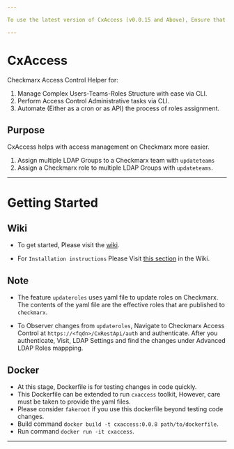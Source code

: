 ```yaml
---

To use the latest version of CxAccess (v0.0.15 and Above), Ensure that your Checkmarx CxSAST Instance is upgraded to v9.0 with Hotfix 8.

---
```


# CxAccess
Checkmarx Access Control Helper for:
1. Manage Complex Users-Teams-Roles Structure with ease via CLI.
2. Perform Access Control Administrative tasks via CLI.
3. Automate (Either as a cron or as API) the process of roles assignment.


## Purpose
CxAccess helps with access management on Checkmarx more easier.
1. Assign multiple LDAP Groups to a Checkmarx team with `updateteams`
2. Assign a Checkmarx role to multiple LDAP Groups with `updateteams`.

--- 

# Getting Started

## Wiki
- To get started, Please visit the [wiki](https://github.com/checkmarx-ts/CxAccess/wiki/home). 

- For `Installation instructions` Please Visit [this section](https://github.com/checkmarx-ts/CxAccess/wiki/Installation) in the Wiki.


## Note
- The feature `updateroles` uses yaml file to update roles on Checkmarx. The contents of the yaml file are the effective roles that are published to `checkmarx`.

- To Observer changes from `updateroles`, Navigate to Checkmarx Access Control at `https://<fqdn>/CxRestApi/auth` and authenticate. After you authenticate, Visit, LDAP Settings and find the changes under Advanced LDAP Roles mappping.


## Docker
- At this stage, Dockerfile is for testing changes in code quickly.
- This Dockerfile can be extended to run `cxaccess` toolkit, However, care must be taken to provide the yaml files.
- Please consider `fakeroot` if you use this dockerfile beyond testing code changes.
- Build command `docker build -t cxaccess:0.0.8 path/to/dockerfile`.
- Run command `docker run -it cxaccess`.
---
